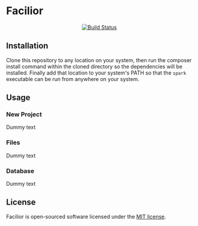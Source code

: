 <p align="center">
	<h1>Facilior</h1>
</p>

<p align="center">
	<a href="https://travis-ci.org/nolotz/facilior"><img src="https://travis-ci.org/nolotz/facilior.svg" alt="Build Status"></a>
</p>

## Installation

Clone this repository to any location on your system, then run the composer install command within the cloned directory so the dependencies will be installed. 
Finally add that location to your system's PATH so that the ` spark ` executable can be run from anywhere on your system.

## Usage

### New Project

Dummy text

### Files

Dummy text

### Database

Dummy text

## License

Facilior is open-sourced software licensed under the [MIT license](http://opensource.org/licenses/MIT).

